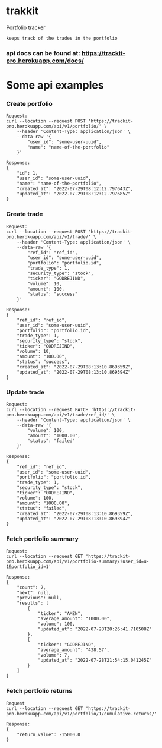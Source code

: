 # trakkit 
Portfolio tracker

    keeps track of the trades in the portfolio

### api docs can be found at: https://trackit-pro.herokuapp.com/docs/

# Some api examples
### Create portfolio

    Request:
    curl --location --request POST 'https://trackit-pro.herokuapp.com/api/v1/portfolio/' \
        --header 'Content-Type: application/json' \
        --data-raw '{
            "user_id": "some-user-uuid",
            "name": "name-of-the-portfolio"
        }'
    
    Response:
    {
        "id": 1,
        "user_id": "some-user-uuid",
        "name": "name-of-the-portfolio",
        "created_at": "2022-07-29T08:12:12.797643Z",
        "updated_at": "2022-07-29T08:12:12.797685Z"
    }

### Create trade

    Request:
    curl --location --request POST 'https://trackit-pro.herokuapp.com/api/v1/trade/' \
        --header 'Content-Type: application/json' \
        --data-raw '{
            "ref_id": "ref_id",
            "user_id": "some-user-uuid",
            "portfolio": "portfolio.id",
            "trade_type": 1,
            "security_type": "stock",
            "ticker": "GODREJIND",
            "volume": 10,
            "amount": 100,
            "status": "success"
        }'
    
    Response:
    {
        "ref_id": "ref_id",
        "user_id": "some-user-uuid",
        "portfolio": "portfolio.id",
        "trade_type": 1,
        "security_type": "stock",
        "ticker": "GODREJIND",
        "volume": 10,
        "amount": "100.00",
        "status": "success",
        "created_at": "2022-07-29T08:13:10.869359Z",
        "updated_at": "2022-07-29T08:13:10.869394Z"
    }

### Update trade

    Request:
    curl --location --request PATCH 'https://trackit-pro.herokuapp.com/api/v1/trade/ref_id/' \
        --header 'Content-Type: application/json' \
        --data-raw '{
            "volume": 100,
            "amount": "1000.00",
            "status": "failed"
        }'

    Response:
    {
        "ref_id": "ref_id",
        "user_id": "some-user-uuid",
        "portfolio": "portfolio.id",
        "trade_type": 1,
        "security_type": "stock",
        "ticker": "GODREJIND",
        "volume": 100,
        "amount": "1000.00",
        "status": "failed",
        "created_at": "2022-07-29T08:13:10.869359Z",
        "updated_at": "2022-07-29T08:13:10.869394Z"
    }


### Fetch portfolio summary

    Request:
    curl --location --request GET 'https://trackit-pro.herokuapp.com/api/v1/portfolio-summary/?user_id=u-1&portfolio_id=1'
    
    Response:
    {
        "count": 2,
        "next": null,
        "previous": null,
        "results": [
            {
                "ticker": "AMZN",
                "average_amount": "1000.00",
                "volume": 100,
                "updated_at": "2022-07-28T20:26:41.710508Z"
            },
            {
                "ticker": "GODREJIND",
                "average_amount": "438.57",
                "volume": 7,
                "updated_at": "2022-07-28T21:54:15.041245Z"
            }
        ]
    }


### Fetch portfolio returns
    
    Request
    curl --location --request GET 'https://trackit-pro.herokuapp.com/api/v1/portfolio/1/cumulative-returns/'
    
    Response:
    {
        "return_value": -15000.0
    }